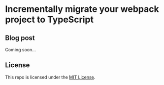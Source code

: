 # Incrementally migrate your webpack project to TypeScript

## Blog post

Coming soon...

## License

This repo is licensed under the [MIT License](LICENSE).